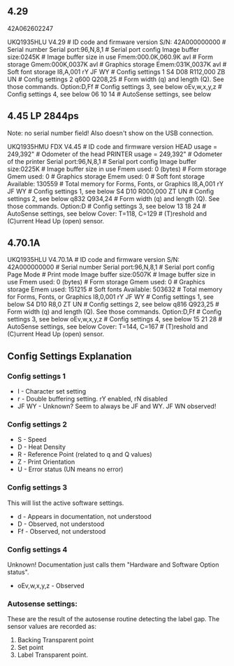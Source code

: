 
## 4.29
42A062602247

UKQ1935HLU     V4.29    # ID code and firmware version
S/N: 42A000000000       # Serial number
Serial port:96,N,8,1    # Serial port config
Image buffer size:0245K # Image buffer size in use
Fmem:000.0K,060.9K avl  # Form storage
Gmem:000K,0037K avl     # Graphics storage
Emem:031K,0037K avl     # Soft font storage
I8,A,001 rY JF WY       # Config settings 1
S4 D08 R112,000 ZB UN   # Config settings 2
q600 Q208,25            # Form width (q) and length (Q). See those commands.
Option:D,Ff             # Config settings 3, see below
oEv,w,x,y,z             # Config settings 4, see below
06 10 14                # AutoSense settings, see below

## 4.45 LP 2844ps

Note: no serial number field! Also doesn't show on the USB connection.

UKQ1935HMU  FDX V4.45           # ID code and firmware version
HEAD    usage =     249,392"    # Odometer of the head
PRINTER usage =     249,392"    # Odometer of the printer
Serial port:96,N,8,1            # Serial port config
Image buffer size:0225K         # Image buffer size in use
Fmem used: 0 (bytes)            # Form storage
Gmem used: 0                    # Graphics storage
Emem used: 0                    # Soft font storage
Available: 130559               # Total memory for Forms, Fonts, or Graphics
I8,A,001 rY JF WY               # Config settings 1, see below
S4 D10 R000,000 ZT UN           # Config settings 2, see below
q832 Q934,24                    # Form width (q) and length (Q). See those commands.
Option:D                        # Config settings 3, see below
13 18 24                        # AutoSense settings, see below
Cover: T=118, C=129             # (T)reshold and (C)urrent Head Up (open) sensor.

## 4.70.1A

UKQ1935HLU       V4.70.1A   # ID code and firmware version
S/N: 42A000000000           # Serial number
Serial port:96,N,8,1        # Serial port config
Page Mode                   # Print mode
Image buffer size:0507K     # Image buffer size in use
Fmem used: 0 (bytes)        # Form storage
Gmem used: 0                # Graphics storage
Emem used: 151215           # Soft fonts
Available: 503632           # Total memory for Forms, Fonts, or Graphics
I8,0,001 rY JF WY           # Config settings 1, see below
S4 D10 R8,0 ZT UN           # Config settings 2, see below
q816 Q923,25                # Form width (q) and length (Q). See those commands.
Option:D,Ff                 # Config settings 3, see below
oEv,w,x,y,z                 # Config settings 4, see below
15 21 28                    # AutoSense settings, see below
Cover: T=144, C=167         # (T)reshold and (C)urrent Head Up (open) sensor.

## Config Settings Explanation

### Config settings 1

* I - Character set setting
* r - Double buffering setting. rY enabled, rN disabled
* JF WY - Unknown? Seem to always be JF and WY. JF WN observed!


### Config settings 2

* S - Speed
* D - Heat Density
* R - Reference Point (related to q and Q values)
* Z - Print Orientation
* U - Error status (UN means no error)

### Config settings 3

This will list the active software settings.

* d - Appears in documentation, not understood
* D - Observed, not understood
* Ff - Observed, not understood

### Config settings 4

Unknown! Documentation just calls them "Hardware and Software Option status".

* oEv,w,x,y,z - Observed

### Autosense settings:

These are the result of the autosense routine detecting the label gap. The
sensor values are recorded as:

1. Backing Transparent point
2. Set point
3. Label Transparent point.